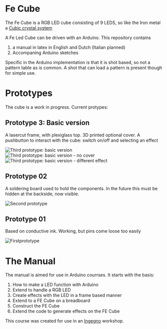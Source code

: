 Fe Cube
=======

The Fe Cube is a RGB LED cube consisting of 9 LEDS, so like the Iron metal a [Cubic crystal system](http://en.wikipedia.org/wiki/Cubic_crystal_system)

A Fe Led Cube can be driven with an Arduino. This repository contains 

1. a manual in latex in English and Dutch (Italian planned)
2. Accompaning Arduino sketches


Specific in the Arduino implementation is that it is shot based, so not a pattern table as is common. A shot that can load a pattern is present though for simple use.

Prototypes
==========

The cube is a work in progress. Current protypes:

Prototype 3: Basic version
--------------------------
A lasercut frame, with plexiglass top. 3D printed optional cover. A pushbutton to interact with the cube: switch on/off and selecting an effect

![](https://raw.github.com/ingegno/fecube/master/manual/pic/prototype03_a.JPG "Third prototype: basic version")
![](https://raw.github.com/ingegno/fecube/master/manual/pic/prototype03_b.JPG "Third prototype: basic version - no cover")
![](https://raw.github.com/ingegno/fecube/master/manual/pic/prototype03_c.JPG "Third prototype: basic version - different effect")

Prototype 02
------------
A soldering board used to hold the components. In the future this must be hidden at the backside, now visible.

![](https://raw.github.com/ingegno/fecube/master/manual/pic/prototype02_a.JPG "Second prototype")

Prototype 01
------------
Based on conductive ink. Working, but pins come loose too easily

![](https://raw.github.com/ingegno/fecube/master/manual/pic/prototype01.JPG "Firstprototype")

The Manual
==========
The manual is aimed for use in Arduino courrses. It starts with the basis: 

1. How to make a LED function with Arduino
2. Extend to handle a RGB LED
3. Create effects with the LED in a frame based manner
4. Extend to a FE Cube on a breadboard
5. Construct the FE Cube
6. Extend the code to generate effects on the FE Cube


This course was created for use in an [Ingegno](http://ingegno.be) workshop. 
